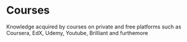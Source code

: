 # Courses
Knowledge acquired by courses on private and free platforms such as Coursera, EdX, Udemy, Youtube, Brilliant and furthemore
